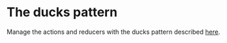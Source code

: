 # The ducks pattern

Manage the actions and reducers with the ducks pattern described
[here](https://github.com/erikras/ducks-modular-redux).
